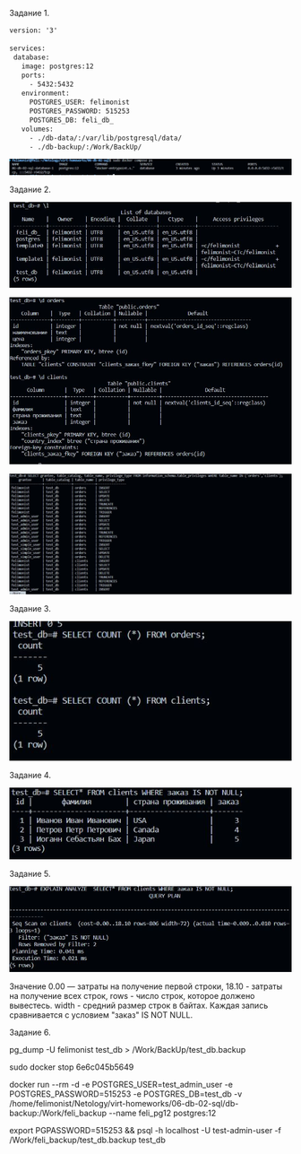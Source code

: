 Задание 1.

 ```
version: '3'

services:
  database:
    image: postgres:12
    ports:
      - 5432:5432
    environment:
      POSTGRES_USER: felimonist
      POSTGRES_PASSWORD: 515253
      POSTGRES_DB: feli_db_
    volumes:
      - ./db-data/:/var/lib/postgresql/data/
      - ./db-backup/:/Work/BackUp/
```

![slave](https://github.com/felimonist/06-db-02-sql/blob/main/img/1.JPG)

Задание 2.

![slave](https://github.com/felimonist/06-db-02-sql/blob/main/img/2.JPG)


![slave](https://github.com/felimonist/06-db-02-sql/blob/main/img/2.1.JPG)


![slave](https://github.com/felimonist/06-db-02-sql/blob/main/img/2.2.JPG)

Задание 3.

![slave](https://github.com/felimonist/06-db-02-sql/blob/main/img/3.JPG)

Задание 4.

![slave](https://github.com/felimonist/06-db-02-sql/blob/main/img/4.JPG)

Задание 5.

![slave](https://github.com/felimonist/06-db-02-sql/blob/main/img/5.JPG)

 Значение 0.00 — затраты на получение первой строки, 18.10 - затраты на получение всех строк, rows - число строк, которое должено вывестесь. width - средний размер строк в байтах. Каждая запись сравнивается с условием "заказ" IS NOT NULL.
 
Задание 6.

pg_dump -U felimonist test_db > /Work/BackUp/test_db.backup

sudo docker stop 6e6c045b5649

docker run --rm -d -e POSTGRES_USER=test_admin_user -e POSTGRES_PASSWORD=515253 -e POSTGRES_DB=test_db -v /home/felimonist/Netology/virt-homeworks/06-db-02-sql/db-backup:/Work/feli_backup --name feli_pg12 postgres:12


export PGPASSWORD=515253 && psql -h localhost -U test-admin-user -f /Work/feli_backup/test_db.backup test_db


